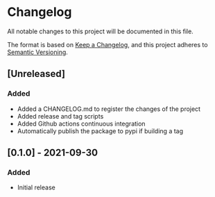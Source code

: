 # Changelog

All notable changes to this project will be documented in this file.

The format is based on [Keep a Changelog](https://keepachangelog.com/en/1.0.0/),
and this project adheres to [Semantic
Versioning](https://semver.org/spec/v2.0.0.html).

## [Unreleased]

### Added

- Added a CHANGELOG.md to register the changes of the project
- Added release and tag scripts
- Added Github actions continuous integration
- Automatically publish the package to pypi if building a tag

## [0.1.0] - 2021-09-30

### Added

- Initial release
